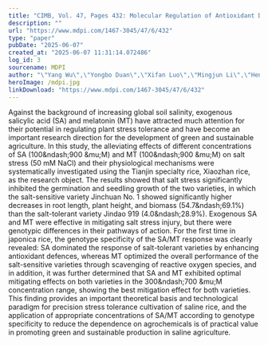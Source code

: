 ```yaml
---
title: "CIMB, Vol. 47, Pages 432: Molecular Regulation of Antioxidant Defense and Metabolic Reprogramming in Xiaozhan Rice Genotypes: Differential Roles of Salicylic Acid and Melatonin Under Salt Stress"
description: ""
url: "https://www.mdpi.com/1467-3045/47/6/432"
type: "paper"
pubDate: "2025-06-07"
created_at: "2025-06-07 11:31:14.072486"
log_id: 3
sourcename: MDPI
author: "\"Yang Wu\",\"Yongbo Duan\",\"Xifan Luo\",\"Mingjun Li\",\"Hengjie Gao\",\"Wei Zhu\",\"Fei Zhao\",\"Jian Liu\",\"Wenzhong Zhang\""
heroImage: /mdpi.jpg
linkDownload: "https://www.mdpi.com/1467-3045/47/6/432"
---
```


Against the background of increasing global soil salinity, exogenous salicylic acid (SA) and melatonin (MT) have attracted much attention for their potential in regulating plant stress tolerance and have become an important research direction for the development of green and sustainable agriculture. In this study, the alleviating effects of different concentrations of SA (100&amp;ndash;900 &amp;mu;M) and MT (100&amp;ndash;900 &amp;mu;M) on salt stress (50 mM NaCl) and their physiological mechanisms were systematically investigated using the Tianjin specialty rice, Xiaozhan rice, as the research object. The results showed that salt stress significantly inhibited the germination and seedling growth of the two varieties, in which the salt-sensitive variety Jinchuan No. 1 showed significantly higher decreases in root length, plant height, and biomass (54.7&amp;ndash;69.1%) than the salt-tolerant variety Jindao 919 (4.0&amp;ndash;28.9%). Exogenous SA and MT were effective in mitigating salt stress injury, but there were genotypic differences in their pathways of action. For the first time in japonica rice, the genotype specificity of the SA/MT response was clearly revealed: SA dominated the response of salt-tolerant varieties by enhancing antioxidant defences, whereas MT optimized the overall performance of the salt-sensitive varieties through scavenging of reactive oxygen species, and in addition, it was further determined that SA and MT exhibited optimal mitigating effects on both varieties in the 300&amp;ndash;700 &amp;mu;M concentration range, showing the best mitigation effect for both varieties. This finding provides an important theoretical basis and technological paradigm for precision stress tolerance cultivation of saline rice, and the application of appropriate concentrations of SA/MT according to genotype specificity to reduce the dependence on agrochemicals is of practical value in promoting green and sustainable production in saline agriculture.
